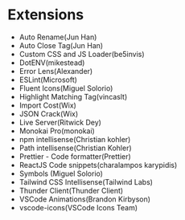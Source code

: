 # Extensions

- Auto Rename(Jun Han)
- Auto Close Tag(Jun Han)
- Custom CSS and JS Loader(be5invis)
- DotENV(mikestead)
- Error Lens(Alexander)
- ESLint(Microsoft)
- Fluent Icons(Miguel Solorio)
- Highlight Matching Tag(vincaslt)
- Import Cost(Wix)
- JSON Crack(Wix)
- Live Server(Ritwick Dey)
- Monokai Pro(monokai)
- npm intellisense(Christian kohler)
- Path intellisense(Christian Kohler)
- Prettier - Code formatter(Prettier)
- ReactJS Code snippets(charalampos karypidis)
- Symbols (Miguel Solorio)
- Tailwind CSS Intellisense(Tailwind Labs)
- Thunder Client(Thunder Client)
- VSCode Animations(Brandon Kirbyson)
- vscode-icons(VSCode Icons Team)
